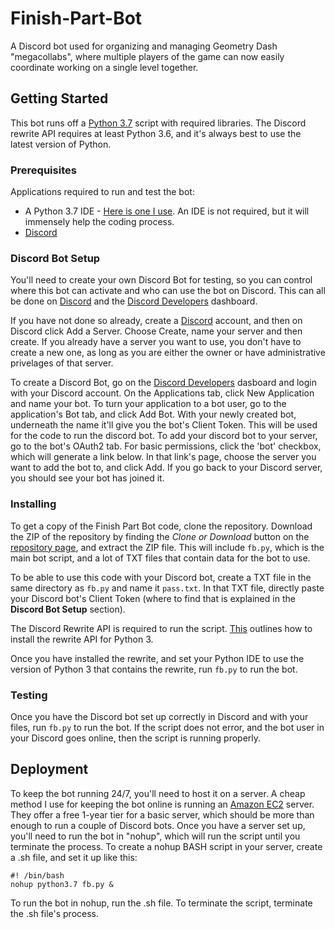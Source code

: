 # Finish-Part-Bot
A Discord bot used for organizing and managing Geometry Dash "megacollabs", where multiple players of the game can now 
easily coordinate working on a single level together.

## Getting Started

This bot runs off a [Python 3.7](https://www.python.org/downloads/) script with required libraries. The Discord rewrite API requires
at least Python 3.6, and it's always best to use the latest version of Python.

### Prerequisites

Applications required to run and test the bot:
* A Python 3.7 IDE - [Here is one I use](https://www.jetbrains.com/pycharm/). An IDE is not required, but it will immensely help the coding process.
* [Discord](https://discordapp.com/)

### Discord Bot Setup

You'll need to create your own Discord Bot for testing, so you can control where this bot can activate and who can use the bot on Discord. This can all be done on [Discord](https://discordapp.com/) and the [Discord Developers](https://discordapp.com/developers) dashboard. 

If you have not done so already, create a [Discord](https://discordapp.com/) account, and then on Discord click Add a Server. Choose Create, name your server and then create. If you already have a server you want to use, you don't have to create a new one, as long as you are either the owner or have administrative privelages of that server.

To create a Discord Bot, go on the [Discord Developers](https://discordapp.com/developers) dasboard and login with your Discord account. On the Applications tab, click New Application and name your bot. To turn your application to a bot user, go to the application's Bot tab, and click Add Bot. With your newly created bot, underneath the name it'll give you the bot's Client Token. This will be used for the code to run the discord bot. To add your discord bot to your server, go to the bot's OAuth2 tab. For basic permissions, click the 'bot' checkbox, which will generate a link below. In that link's page, choose the server you want to add the bot to, and click Add. If you go back to your Discord server, you should see your bot has joined it.

### Installing

To get a copy of the Finish Part Bot code, clone the repository. Download the ZIP of the repository by finding the *Clone or Download* button on the [repository page](https://github.com/Gunner-Bones/Finish-Part-Bot), and extract the ZIP file. This will include `fb.py`, which is the main bot script, and a lot of TXT files that contain data for the bot to use.

To be able to use this code with your Discord bot, create a TXT file in the same directory as `fb.py` and name it `pass.txt`. In that TXT file, directly paste your Discord bot's Client Token (where to find that is explained in the **Discord Bot Setup** section).

The Discord Rewrite API is required to run the script. [This](https://discordpy.readthedocs.io/en/rewrite/intro.html#installing) outlines how to install the rewrite API for Python 3.

Once you have installed the rewrite, and set your Python IDE to use the version of Python 3 that contains the rewrite, run `fb.py` to run the bot.

### Testing

Once you have the Discord bot set up correctly in Discord and with your files, run `fb.py` to run the bot. If the script does not error, and the bot user in your Discord goes online, then the script is running properly.

## Deployment

To keep the bot running 24/7, you'll need to host it on a server. A cheap method I use for keeping the bot online is running an [Amazon EC2](https://aws.amazon.com/ec2/) server. They offer a free 1-year tier for a basic server, which should be more than enough to run a couple of Discord bots.
Once you have a server set up, you'll need to run the bot in "nohup", which will run the script until you terminate the process.
To create a nohup BASH script in your server, create a .sh file, and set it up like this:
```
#! /bin/bash
nohup python3.7 fb.py &
```
To run the bot in nohup, run the .sh file. To terminate the script, terminate the .sh file's process.
